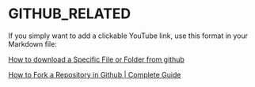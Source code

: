 # GITHUB_RELATED
If you simply want to add a clickable YouTube link, use this format in your Markdown file:

[How to download a Specific File or Folder from github](https://www.youtube.com/watch?v=BlEWmTzc8ws)

[How to Fork a Repository in Github | Complete Guide](https://www.youtube.com/watch?v=-9ftoxZ2X9g)

